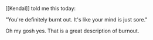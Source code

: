 [[Kendal]] told me this today:

"You're definitely burnt out. It's like your mind is just sore."

Oh my gosh yes. That is a great description of burnout. 